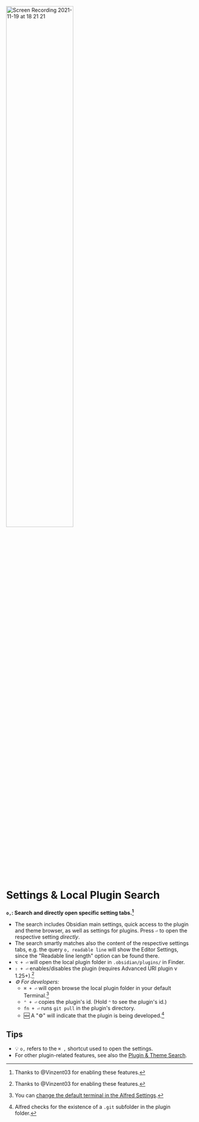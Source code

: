 <img src="https://user-images.githubusercontent.com/73286100/142665796-c588ec37-97b2-446a-841c-e19a92ecaa22.gif" alt="Screen Recording 2021-11-19 at 18 21 21" width=60%>

# Settings & Local Plugin Search
**`o,`: Search and directly open specific setting tabs.[^1]**
- The search includes Obsidian main settings, quick access to the plugin and theme browser, as well as settings for plugins. Press `⏎` to open the respective setting *directly*.
- The search smartly matches also the content of the respective settings tabs, e.g. the query `o, readable line` will show the Editor Settings, since the "Readable line length" option can be found there.
- `⌥ + ⏎` will open the local plugin folder in `.obsidian/plugins/` in Finder.
- `⇧ + ⏎` enables/disables the plugin (requires Advanced URI plugin v 1.25+).[^1]
- *⚙️ For developers:*
	- `⌘ + ⏎` will open browse the local plugin folder in your default Terminal.[^2]
	- `⌃ + ⏎` copies the plugin's id. (Hold `⌃` to see the plugin's id.)
	- `fn + ⏎` runs `git pull` in the plugin's directory.
	- 🆕 A "⚙️" will indicate that the plugin is being developed.[^3]

## Tips
- 💡 `o,` refers to the `⌘ ,` shortcut used to open the settings.
- For other plugin-related features, see also the [Plugin & Theme Search](Plugin%20and%20Theme%20Search.md).

[^1]: Thanks to @Vinzent03 for enabling these features.
[^2]: You can [change the default terminal in the Alfred Settings](https://www.alfredapp.com/help/features/terminal/).
[^3]: Alfred checks for the existence of a `.git` subfolder in the plugin folder.
